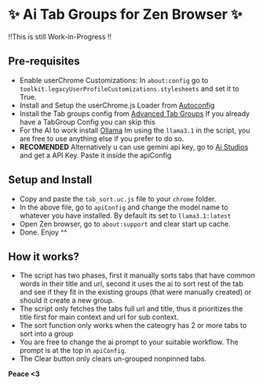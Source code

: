 # ✨ Ai Tab Groups for Zen Browser ✨
‼️This is still Work-in-Progress ‼️
## Pre-requisites
- Enable userChrome Customizations:
    In `about:config` go to `toolkit.legacyUserProfileCustomizations.stylesheets` and set it to True.
- Install and Setup the userChrome.js Loader from [Autoconfig](https://github.com/MrOtherGuy/fx-autoconfig/tree/master)
- Install the Tab groups config from [Advanced Tab Groups](https://github.com/Anoms12/Advanced-Tab-Groups)
    If you already have a TabGroup Config you can skip this
- For the AI to work install [Ollama](https://ollama.com/)
    Im using the `llama3.1` in the script, you are free to use anything else if you prefer to do so.
- __**RECOMENDED**__ Alternatively u can use gemini api key, go to [Ai Studios](https://aistudio.google.com) and get a API Key. Paste it inside the apiConfig

## Setup and Install
- Copy and paste the `tab_sort.uc.js` file to your `chrome` folder.
- In the above file, go to `apiConfig` and change the model name to whatever you have installed. By default its set to `llama3.1:latest`
- Open Zen browser, go to `about:support` and clear start up cache.
- Done. Enjoy ^^

## How it works?
- The script has two phases, first it manually sorts tabs that have common words in their title and url, second it uses the ai to sort rest of the tab and see if they fit in the existing groups (that were manually created) or should it create a new group.
- The script only fetches the tabs full url and title, thus it prioritizes the title first for main context and url for sub context.
- The sort function only works when the cateogry has 2 or more tabs to sort into a group
- You are free to change the ai prompt to your suitable workflow. The prompt is at the top in `apiConfig`.
- The Clear button only clears un-grouped nonpinned tabs.

**Peace <3**

